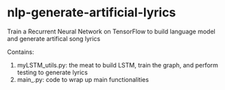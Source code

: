 # nlp-generate-artificial-lyrics
Train a Recurrent Neural Network on TensorFlow to build language model and generate artifical song lyrics

Contains:
1. myLSTM_utils.py: the meat to build LSTM, train the graph, and perform testing to generate lyrics
2. main_.py: code to wrap up main functionalities
